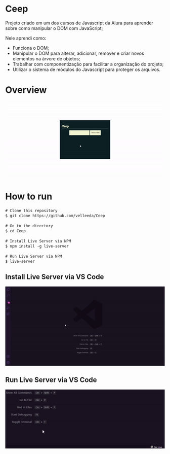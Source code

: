 # Ceep

Projeto criado em um dos cursos de Javascript da Alura para aprender sobre como manipular o DOM com JavaScript;<br />

Nele aprendi como: <br />

- Funciona o DOM;
- Manipular o DOM para alterar, adicionar, remover e criar novos elementos na árvore de objetos;
- Trabalhar com componentização para facilitar a organização do projeto;
- Utilizar o sistema de módulos do Javascript para proteger os arquivos.

# Overview

![](./gifs/default.gif)

# How to run

```
# Clone this repository
$ git clone https://github.com/velleeda/Ceep

# Go to the directory
$ cd Ceep

# Install Live Server via NPM
$ npm install -g live-server

# Run Live Server via NPM
$ live-server

```

## Install Live Server via VS Code

![](./gifs/install.gif)

## Run Live Server via VS Code

![](./gifs/run.gif)

